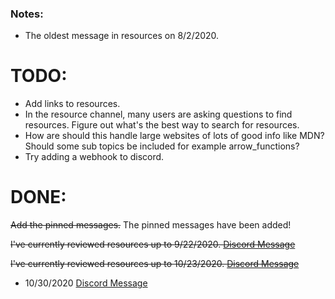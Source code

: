 ### Notes:

- The oldest message in resources on 8/2/2020.

# TODO:

- Add links to resources.
- In the resource channel, many users are asking questions to find resources. Figure out what's the best way to search for resources.
- How are should this handle large websites of lots of good info like MDN? Should some sub topics be included for example arrow_functions?
- Try adding a webhook to discord. 

# DONE:

~~Add the pinned messages.~~ The pinned messages have been added!

~~I've currently reviewed resources up to 9/22/2020. [Discord Message](https://discord.com/channels/735923219315425401/737804588266291252/757992749659324426)~~

~~I've currently reviewed resources up to 10/23/2020. [Discord Message](https://discord.com/channels/735923219315425401/737804588266291252/769200112600612874)~~

- 10/30/2020 [Discord Message](https://discord.com/channels/735923219315425401/737804588266291252/771676863344934932)
